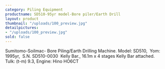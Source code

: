 ```yaml
---
category: Piling Equipment
productname: SD510-95yr model-Bore piler/Earth Drill
layout: product
thumbnail: "/uploads/100_preview.jpg"
detailpictures:
- "/uploads/100_preview.jpg"
sold: false
---
```


Sumitomo-Soilmac- Bore Piling/Earth Drilling Machine.
Model: SD510,&nbsp; Yom: 1995yr,&nbsp; S.N. SD510-0030&nbsp;
Kelly Bar., 16.1m x 4 stages Kelly Bar attached.&nbsp;
Tulk: (t-m) 9.3, Engine: Hino HO6CT


